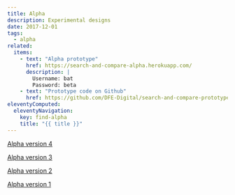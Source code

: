 ```yaml
---
title: Alpha
description: Experimental designs
date: 2017-12-01
tags:
  - alpha
related:
  items:
    - text: "Alpha prototype"
      href: https://search-and-compare-alpha.herokuapp.com/
      description: |
        Username: bat
        Password: beta
    - text: "Prototype code on Github"
      href: https://github.com/DFE-Digital/search-and-compare-prototype/tree/alpha
eleventyComputed:
  eleventyNavigation:
    key: find-alpha
    title: "{{ title }}"
---
```


[Alpha version 4](alpha-version-4/)

[Alpha version 3](alpha-version-3/)

[Alpha version 2](alpha-version-2/)

[Alpha version 1](alpha-version-1/)
